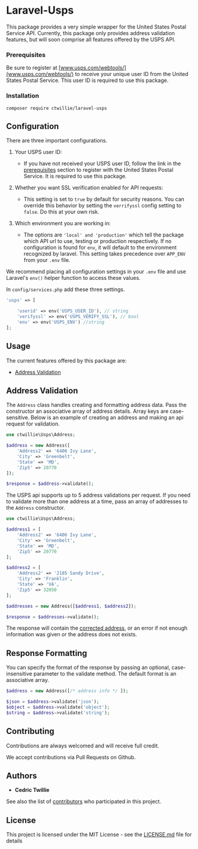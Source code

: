 # Laravel-Usps

This package provides a very simple wrapper for the United States Postal Service API. Currently, this package only provides address validation features, but will soon comprise all features offered by the USPS API.

### Prerequisites

Be sure to register at [www.usps.com/webtools/](www.usps.com/webtools/) to receive your unique user ID
from the United States Postal Service. This user ID is required to use this package.

### Installation

```
composer require ctwillie/laravel-usps
```

## Configuration

There are three important configurations.
1. Your USPS user ID:
    - If you have not received your USPS user ID, follow the link in the [prerequisites](#Prerequisites) section  to register with the 
      United States Postal Service. It is required to use this package.

2. Whether you want SSL verification enabled for API requests:
    - This setting is set to `true` by default for security reasons. You can override this behavior by setting the `verrifyssl` config     setting to `false`.   Do this at your own risk.

3. Which environment you are working in:
	- The options are `'local' and 'production'` which tell the package which API url to use, testing or production respectively. If no configuration is found     for `env`, it will default to the environment recognized by laravel. This setting takes precedence over `APP_ENV` from your `.env` file.

We recommend placing all configuration settings in your `.env` file and use Laravel's `env()` helper function to access these values.

In `config/services.php` add these three settings.

```php
'usps' => [

    'userid' => env('USPS_USER_ID'), // string
    'verifyssl' => env('USPS_VERIFY_SSL'), // bool
    'env' => env('USPS_ENV') //string
];
```

## Usage

The current features offered by this package are:
 - [Address Validation](#Address-Validation) 


## Address Validation

The `Address` class handles creating and formatting address data. Pass the constructor an associative array of address details. Array keys are case-sensitive.
Below is an example of creating an address and making an api request for validation.

```php
use ctwillie\Usps\Address;

$address = new Address([
    'Address2' => '6406 Ivy Lane',
    'City' => 'Greenbelt',
    'State' => 'MD',
    'Zip5' => 20770
]);

$response = $address->validate();
```
The USPS api supports up to 5 address validations per request. If you need to validate more than one address at a time, pass an array of addresses to the `Address` constructor.

```php
use ctwillie\Usps\Address;

$address1 = [
    'Address2' => '6406 Ivy Lane',
    'City' => 'Greenbelt',
    'State' => 'MD',
    'Zip5' => 20770
];

$address2 = [
    'Address2' => '2185 Sandy Drive',
    'City' => 'Franklin',
    'State' => 'VA',
    'Zip5' => 32050
];

$addresses = new Address([$address1, $address2]);

$response = $addresses->validate();
```

The response will contain the [corrected address](https://www.usps.com/business/web-tools-apis/address-information-api.pdf), or an error if not enough information was given or the address does not exists.

## Response Formatting

You can specify the format of the response by passing an optional, case-insensitive parameter to the validate method. The default format is an associative array.

```php
$address = new Address([/* address info */ ]);

$json = $address->validate('json');
$object = $address->validate('object');
$string = $address->validate('string');
```

## Contributing

Contributions are always welcomed and will receive full credit.

We accept contributions via Pull Requests on Github.

## Authors

* **Cedric Twillie**

See also the list of [contributors](https://github.com/ctwillie/laravel-usps/graphs/contributors) who participated in this project.

## License

This project is licensed under the MIT License - see the [LICENSE.md](LICENSE.md) file for details

